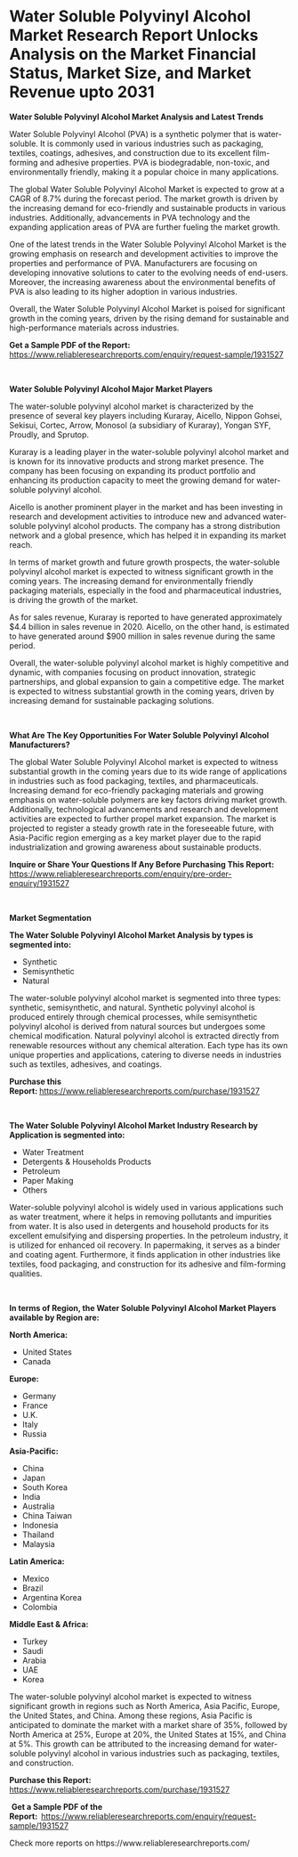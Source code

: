 <p><h1>Water Soluble Polyvinyl Alcohol Market Research Report Unlocks Analysis on the Market Financial Status, Market Size, and Market Revenue upto 2031</h1></p><p><strong>Water Soluble Polyvinyl Alcohol Market Analysis and Latest Trends</strong></p>
<p><p>Water Soluble Polyvinyl Alcohol (PVA) is a synthetic polymer that is water-soluble. It is commonly used in various industries such as packaging, textiles, coatings, adhesives, and construction due to its excellent film-forming and adhesive properties. PVA is biodegradable, non-toxic, and environmentally friendly, making it a popular choice in many applications.</p><p>The global Water Soluble Polyvinyl Alcohol Market is expected to grow at a CAGR of 8.7% during the forecast period. The market growth is driven by the increasing demand for eco-friendly and sustainable products in various industries. Additionally, advancements in PVA technology and the expanding application areas of PVA are further fueling the market growth.</p><p>One of the latest trends in the Water Soluble Polyvinyl Alcohol Market is the growing emphasis on research and development activities to improve the properties and performance of PVA. Manufacturers are focusing on developing innovative solutions to cater to the evolving needs of end-users. Moreover, the increasing awareness about the environmental benefits of PVA is also leading to its higher adoption in various industries.</p><p>Overall, the Water Soluble Polyvinyl Alcohol Market is poised for significant growth in the coming years, driven by the rising demand for sustainable and high-performance materials across industries.</p></p>
<p><strong>Get a Sample PDF of the Report:&nbsp;</strong> <a href="https://www.reliableresearchreports.com/enquiry/request-sample/1931527">https://www.reliableresearchreports.com/enquiry/request-sample/1931527</a></p>
<p>&nbsp;</p>
<p><strong>Water Soluble Polyvinyl Alcohol Major Market Players</strong></p>
<p><p>The water-soluble polyvinyl alcohol market is characterized by the presence of several key players including Kuraray, Aicello, Nippon Gohsei, Sekisui, Cortec, Arrow, Monosol (a subsidiary of Kuraray), Yongan SYF, Proudly, and Sprutop. </p><p>Kuraray is a leading player in the water-soluble polyvinyl alcohol market and is known for its innovative products and strong market presence. The company has been focusing on expanding its product portfolio and enhancing its production capacity to meet the growing demand for water-soluble polyvinyl alcohol.</p><p>Aicello is another prominent player in the market and has been investing in research and development activities to introduce new and advanced water-soluble polyvinyl alcohol products. The company has a strong distribution network and a global presence, which has helped it in expanding its market reach.</p><p>In terms of market growth and future growth prospects, the water-soluble polyvinyl alcohol market is expected to witness significant growth in the coming years. The increasing demand for environmentally friendly packaging materials, especially in the food and pharmaceutical industries, is driving the growth of the market.</p><p>As for sales revenue, Kuraray is reported to have generated approximately $4.4 billion in sales revenue in 2020. Aicello, on the other hand, is estimated to have generated around $900 million in sales revenue during the same period.</p><p>Overall, the water-soluble polyvinyl alcohol market is highly competitive and dynamic, with companies focusing on product innovation, strategic partnerships, and global expansion to gain a competitive edge. The market is expected to witness substantial growth in the coming years, driven by increasing demand for sustainable packaging solutions.</p></p>
<p>&nbsp;</p>
<p><strong>What Are The Key Opportunities For Water Soluble Polyvinyl Alcohol Manufacturers?</strong></p>
<p><p>The global Water Soluble Polyvinyl Alcohol market is expected to witness substantial growth in the coming years due to its wide range of applications in industries such as food packaging, textiles, and pharmaceuticals. Increasing demand for eco-friendly packaging materials and growing emphasis on water-soluble polymers are key factors driving market growth. Additionally, technological advancements and research and development activities are expected to further propel market expansion. The market is projected to register a steady growth rate in the foreseeable future, with Asia-Pacific region emerging as a key market player due to the rapid industrialization and growing awareness about sustainable products.</p></p>
<p><strong>Inquire or Share Your Questions If Any Before Purchasing This Report:</strong> <a href="https://www.reliableresearchreports.com/enquiry/pre-order-enquiry/1931527">https://www.reliableresearchreports.com/enquiry/pre-order-enquiry/1931527</a></p>
<p>&nbsp;</p>
<p><strong>Market Segmentation</strong></p>
<p><strong>The Water Soluble Polyvinyl Alcohol Market Analysis by types is segmented into:</strong></p>
<p><ul><li>Synthetic</li><li>Semisynthetic</li><li>Natural</li></ul></p>
<p><p>The water-soluble polyvinyl alcohol market is segmented into three types: synthetic, semisynthetic, and natural. Synthetic polyvinyl alcohol is produced entirely through chemical processes, while semisynthetic polyvinyl alcohol is derived from natural sources but undergoes some chemical modification. Natural polyvinyl alcohol is extracted directly from renewable resources without any chemical alteration. Each type has its own unique properties and applications, catering to diverse needs in industries such as textiles, adhesives, and coatings.</p></p>
<p><strong>Purchase this Report:&nbsp;</strong><a href="https://www.reliableresearchreports.com/purchase/1931527">https://www.reliableresearchreports.com/purchase/1931527</a></p>
<p>&nbsp;</p>
<p><strong>The Water Soluble Polyvinyl Alcohol Market Industry Research by Application is segmented into:</strong></p>
<p><ul><li>Water Treatment</li><li>Detergents & Households Products</li><li>Petroleum</li><li>Paper Making</li><li>Others</li></ul></p>
<p><p>Water-soluble polyvinyl alcohol is widely used in various applications such as water treatment, where it helps in removing pollutants and impurities from water. It is also used in detergents and household products for its excellent emulsifying and dispersing properties. In the petroleum industry, it is utilized for enhanced oil recovery. In papermaking, it serves as a binder and coating agent. Furthermore, it finds application in other industries like textiles, food packaging, and construction for its adhesive and film-forming qualities.</p></p>
<p>&nbsp;</p>
<p><strong>In terms of Region, the Water Soluble Polyvinyl Alcohol Market Players available by Region are:</strong></p>
<p>
    <p> <strong> North America: </strong>
        <ul>
            <li>United States</li>
            <li>Canada</li>
        </ul>
        </p> 
    <p> <strong> Europe: </strong>
        <ul>
            <li>Germany</li>
            <li>France</li>
            <li>U.K.</li>
            <li>Italy</li>
            <li>Russia</li>
        </ul>
        </p> 
    <p> <strong> Asia-Pacific: </strong>
        <ul>
            <li>China</li>
            <li>Japan</li>
            <li>South Korea</li>
            <li>India</li>
            <li>Australia</li>
            <li>China Taiwan</li>
            <li>Indonesia</li>
            <li>Thailand</li>
            <li>Malaysia</li>
        </ul>
        </p> 
    <p> <strong> Latin America: </strong>
        <ul>
            <li>Mexico</li>
            <li>Brazil</li>
            <li>Argentina Korea</li>
            <li>Colombia</li>
        </ul>
        </p> 
    <p> <strong> Middle East & Africa: </strong>
        <ul>
            <li>Turkey</li>
            <li>Saudi</li>
            <li>Arabia</li>
            <li>UAE</li>
            <li>Korea</li>
        </ul>
    </p>
    </p>
<p><p>The water-soluble polyvinyl alcohol market is expected to witness significant growth in regions such as North America, Asia Pacific, Europe, the United States, and China. Among these regions, Asia Pacific is anticipated to dominate the market with a market share of 35%, followed by North America at 25%, Europe at 20%, the United States at 15%, and China at 5%. This growth can be attributed to the increasing demand for water-soluble polyvinyl alcohol in various industries such as packaging, textiles, and construction.</p></p>
<p><strong>Purchase this Report: </strong><a href="https://www.reliableresearchreports.com/purchase/1931527">https://www.reliableresearchreports.com/purchase/1931527</a></p>
<p>&nbsp;<strong>Get a Sample PDF of the Report:&nbsp;&nbsp;</strong><a href="https://www.reliableresearchreports.com/enquiry/request-sample/1931527">https://www.reliableresearchreports.com/enquiry/request-sample/1931527</a></p>
<p><strong></strong></p>
<p>Check more reports on https://www.reliableresearchreports.com/</p>